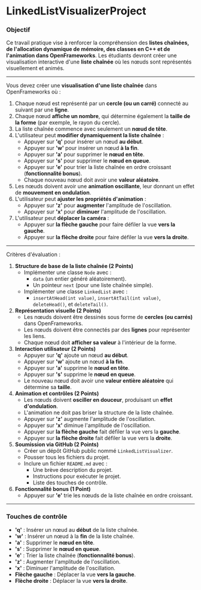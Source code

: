# LinkedListVisualizerProject

### **Objectif**

Ce travail pratique vise à renforcer la compréhension des **listes chaînées, de l'allocation dynamique de mémoire, des classes en C++ et de l'animation dans OpenFrameworks**. Les étudiants devront créer une visualisation interactive d'une **liste chaînée** où les nœuds sont représentés visuellement et animés.

---
Vous devez créer une **visualisation d'une liste chaînée** dans OpenFrameworks où :

1. Chaque nœud est représenté par un **cercle (ou un carré)** connecté au suivant par une **ligne**.
2. Chaque nœud **affiche un nombre**, qui détermine également la **taille de la forme** (par exemple, le rayon du cercle).
3. La liste chaînée commence avec seulement un **nœud de tête**.
4. L'utilisateur peut **modifier dynamiquement la liste chaînée** :
    - Appuyer sur **'q'** pour insérer un nœud **au début**.
    - Appuyer sur **'w'** pour insérer un nœud **à la fin**.
    - Appuyer sur **'a'** pour supprimer le **nœud en tête**.
    - Appuyer sur **'s'** pour supprimer le **nœud en queue**.
    - Appuyer sur **'e'** pour trier la liste chaînée en ordre croissant (**fonctionnalité bonus**).
    - Chaque nouveau nœud doit avoir une **valeur aléatoire**.
5. Les nœuds doivent avoir une **animation oscillante**, leur donnant un effet de **mouvement en ondulation**.
6. L'utilisateur peut **ajuster les propriétés d'animation** :
    - Appuyer sur **'z'** pour **augmenter** l'amplitude de l'oscillation.
    - Appuyer sur **'x'** pour **diminuer** l'amplitude de l'oscillation.
7. L'utilisateur peut **déplacer la caméra** :
    - Appuyer sur **la flèche gauche** pour faire défiler la vue **vers la gauche**.
    - Appuyer sur **la flèche droite** pour faire défiler la vue **vers la droite**.

---
Critères d'évaluation :

1. **Structure de base de la liste chaînée (2 Points)**
    - Implémenter une classe `Node` avec :
        - `data` (un entier généré aléatoirement).
        - Un pointeur `next` (pour une liste chaînée simple).
    - Implémenter une classe `LinkedList` avec :
        - `insertAtHead(int value)`, `insertAtTail(int value)`, `deleteHead()`, et `deleteTail()`.
2. **Représentation visuelle (2 Points)**
    - Les nœuds doivent être dessinés sous forme de **cercles (ou carrés)** dans OpenFrameworks.
    - Les nœuds doivent être connectés par des **lignes** pour représenter les liens.
    - Chaque nœud doit **afficher sa valeur** à l'intérieur de la forme.
3. **Interaction utilisateur (2 Points)**
    - Appuyer sur **'q'** ajoute un nœud **au début**.
    - Appuyer sur **'w'** ajoute un nœud **à la fin**.
    - Appuyer sur **'a'** supprime le **nœud en tête**.
    - Appuyer sur **'s'** supprime le **nœud en queue**.
    - Le nouveau nœud doit avoir une **valeur entière aléatoire** qui détermine sa **taille**.
4. **Animation et contrôles (2 Points)**
    - Les nœuds doivent **osciller en douceur**, produisant un **effet d'ondulation**.
    - L'animation ne doit pas briser la structure de la liste chaînée.
    - Appuyer sur **'z'** augmente l'amplitude de l'oscillation.
    - Appuyer sur **'x'** diminue l'amplitude de l'oscillation.
    - Appuyer sur **la flèche gauche** fait défiler la vue vers la **gauche**.
    - Appuyer sur **la flèche droite** fait défiler la vue vers la **droite**.
5. **Soumission via GitHub (2 Points)**
    - Créer un dépôt GitHub public nommé `LinkedListVisualizer`.
    - Pousser tous les fichiers du projet.
    - Inclure un fichier `README.md` avec :
        - Une brève description du projet.
        - Instructions pour exécuter le projet.
        - Liste des touches de contrôle.
6. **Fonctionnalité bonus (1 Point)**
    - Appuyer sur **'e'** trie les nœuds de la liste chaînée en ordre croissant.

---
### **Touches de contrôle**

- **'q'** : Insérer un nœud au **début** de la liste chaînée.
- **'w'** : Insérer un nœud à la **fin** de la liste chaînée.
- **'a'** : Supprimer le **nœud en tête**.
- **'s'** : Supprimer le **nœud en queue**.
- **'e'** : Trier la liste chaînée (**fonctionnalité bonus**).
- **'z'** : Augmenter l'amplitude de l'oscillation.
- **'x'** : Diminuer l'amplitude de l'oscillation.
- **Flèche gauche** : Déplacer la vue **vers la gauche**.
- **Flèche droite** : Déplacer la vue **vers la droite**.
